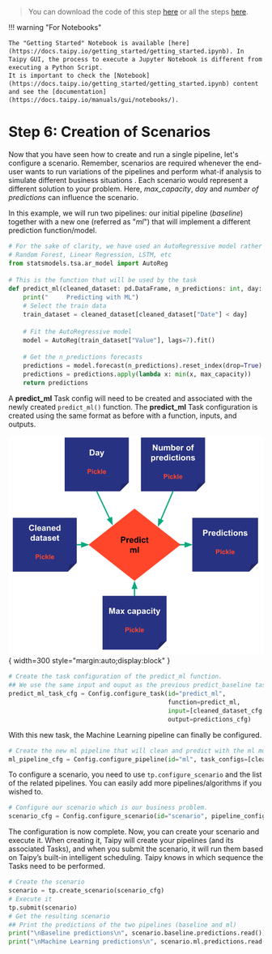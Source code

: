> You can download the code of this step [here](../src/step_06.py) or all the steps [here](https://github.com/Avaiga/taipy-getting-started/tree/develop/src).

!!! warning "For Notebooks"

    The "Getting Started" Notebook is available [here](https://docs.taipy.io/getting_started/getting_started.ipynb). In Taipy GUI, the process to execute a Jupyter Notebook is different from executing a Python Script.
    It is important to check the [Notebook](https://docs.taipy.io/getting_started/getting_started.ipynb) content and see the [documentation](https://docs.taipy.io/manuals/gui/notebooks/).

# Step 6: Creation of Scenarios

Now that you have seen how to create and run a single pipeline, let's configure a scenario. Remember, scenarios are 
required whenever the end-user wants to run variations of the pipelines and perform what-if analysis to simulate 
different business situations . Each scenario would represent a different solution to your problem. Here, 
*max_capacity*, *day* and *number of predictions* can influence the scenario.

In this example, we will run two pipelines: our initial  pipeline (*baseline*) together with a new one (referred as 
"*ml*") that will implement a  different prediction function/model.

```python
# For the sake of clarity, we have used an AutoRegressive model rather than a pure ML model such as:
# Random Forest, Linear Regression, LSTM, etc   
from statsmodels.tsa.ar_model import AutoReg

# This is the function that will be used by the task
def predict_ml(cleaned_dataset: pd.DataFrame, n_predictions: int, day: dt.datetime, max_capacity: int):
    print("     Predicting with ML")
    # Select the train data
    train_dataset = cleaned_dataset[cleaned_dataset["Date"] < day]
    
    # Fit the AutoRegressive model
    model = AutoReg(train_dataset["Value"], lags=7).fit()
    
    # Get the n_predictions forecasts
    predictions = model.forecast(n_predictions).reset_index(drop=True)
    predictions = predictions.apply(lambda x: min(x, max_capacity))
    return predictions
```

A **predict_ml** Task config will need to be created and associated with the newly created `predict_ml()` function.
The **predict_ml** Task configuration is created using the same format as before with a function, inputs, and outputs.

![Predict ML](predict_ml.svg){ width=300 style="margin:auto;display:block" }

```python   
# Create the task configuration of the predict_ml function.
## We use the same input and ouput as the previous predict_baseline task but we change the funtion
predict_ml_task_cfg = Config.configure_task(id="predict_ml",
                                            function=predict_ml,
                                            input=[cleaned_dataset_cfg, n_predictions_cfg, day_cfg, max_capacity_cfg],
                                            output=predictions_cfg)
```

With this new task, the Machine Learning pipeline can finally be configured.

```python   
# Create the new ml pipeline that will clean and predict with the ml model
ml_pipeline_cfg = Config.configure_pipeline(id="ml", task_configs=[clean_data_task_cfg, predict_ml_task_cfg])
```

To configure a scenario, you need to use `tp.configure_scenario` and the list of the related pipelines. You can 
easily add more pipelines/algorithms if you wished to.

```python   
# Configure our scenario which is our business problem.
scenario_cfg = Config.configure_scenario(id="scenario", pipeline_configs=[baseline_pipeline_cfg, ml_pipeline_cfg])
```

The configuration is now complete. Now, you can create your scenario and execute it. When creating it, Taipy will 
create your pipelines (and its associated Tasks), and when you submit the scenario, it will run them based on 
Taipy’s built-in intelligent scheduling. Taipy knows in which sequence the Tasks need to be performed.

```python
# Create the scenario
scenario = tp.create_scenario(scenario_cfg)
# Execute it
tp.submit(scenario)
# Get the resulting scenario
## Print the predictions of the two pipelines (baseline and ml)
print("\nBaseline predictions\n", scenario.baseline.predictions.read())
print("\nMachine Learning predictions\n", scenario.ml.predictions.read())   
```

